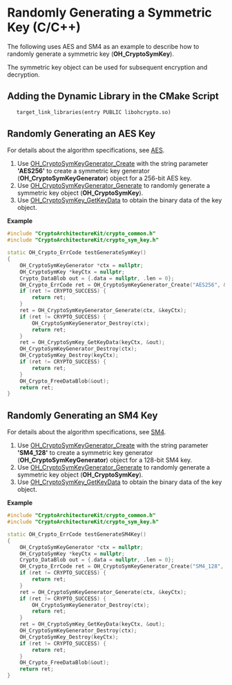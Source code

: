 # Randomly Generating a Symmetric Key (C/C++)


The following uses AES and SM4 as an example to describe how to randomly generate a symmetric key (**OH_CryptoSymKey**).

The symmetric key object can be used for subsequent encryption and decryption.

## Adding the Dynamic Library in the CMake Script
```txt
   target_link_libraries(entry PUBLIC libohcrypto.so)
```

## Randomly Generating an AES Key

For details about the algorithm specifications, see [AES](crypto-sym-key-generation-conversion-spec.md#aes).

1. Use [OH_CryptoSymKeyGenerator_Create](../../reference/apis-crypto-architecture-kit/_crypto_sym_key_api.md#oh_cryptosymkeygenerator_create) with the string parameter **'AES256'** to create a symmetric key generator (**OH_CryptoSymKeyGenerator**) object for a 256-bit AES key.
2. Use [OH_CryptoSymKeyGenerator_Generate](../../reference/apis-crypto-architecture-kit/_crypto_sym_key_api.md#oh_cryptosymkeygenerator_generate) to randomly generate a symmetric key object (**OH_CryptoSymKey**).
3. Use [OH_CryptoSymKey_GetKeyData](../../reference/apis-crypto-architecture-kit/_crypto_sym_key_api.md#oh_cryptosymkey_getkeydata) to obtain the binary data of the key object.

**Example**


```c++
#include "CryptoArchitectureKit/crypto_common.h"
#include "CryptoArchitectureKit/crypto_sym_key.h"

static OH_Crypto_ErrCode testGenerateSymKey()
{
    OH_CryptoSymKeyGenerator *ctx = nullptr;
    OH_CryptoSymKey *keyCtx = nullptr;
    Crypto_DataBlob out = {.data = nullptr, .len = 0};
    OH_Crypto_ErrCode ret = OH_CryptoSymKeyGenerator_Create("AES256", &ctx);
    if (ret != CRYPTO_SUCCESS) {
        return ret;
    }
    ret = OH_CryptoSymKeyGenerator_Generate(ctx, &keyCtx);
    if (ret != CRYPTO_SUCCESS) {
        OH_CryptoSymKeyGenerator_Destroy(ctx);
        return ret;
    }
    ret = OH_CryptoSymKey_GetKeyData(keyCtx, &out);
    OH_CryptoSymKeyGenerator_Destroy(ctx);
    OH_CryptoSymKey_Destroy(keyCtx);
    if (ret != CRYPTO_SUCCESS) {
        return ret;
    }
    OH_Crypto_FreeDataBlob(&out);
    return ret;
}
```

## Randomly Generating an SM4 Key

For details about the algorithm specifications, see [SM4](crypto-sym-key-generation-conversion-spec.md#sm4).

1. Use [OH_CryptoSymKeyGenerator_Create](../../reference/apis-crypto-architecture-kit/_crypto_sym_key_api.md#oh_cryptosymkeygenerator_create) with the string parameter **'SM4_128'** to create a symmetric key generator (**OH_CryptoSymKeyGenerator**) object for a 128-bit SM4 key.
2. Use [OH_CryptoSymKeyGenerator_Generate](../../reference/apis-crypto-architecture-kit/_crypto_sym_key_api.md#oh_cryptosymkeygenerator_generate) to randomly generate a symmetric key object (**OH_CryptoSymKey**).
3. Use [OH_CryptoSymKey_GetKeyData](../../reference/apis-crypto-architecture-kit/_crypto_sym_key_api.md#oh_cryptosymkey_getkeydata) to obtain the binary data of the key object.

**Example**


```c++
#include "CryptoArchitectureKit/crypto_common.h"
#include "CryptoArchitectureKit/crypto_sym_key.h"

static OH_Crypto_ErrCode testGenerateSM4Key()
{
    OH_CryptoSymKeyGenerator *ctx = nullptr;
    OH_CryptoSymKey *keyCtx = nullptr;
    Crypto_DataBlob out = {.data = nullptr, .len = 0};
    OH_Crypto_ErrCode ret = OH_CryptoSymKeyGenerator_Create("SM4_128", &ctx);
    if (ret != CRYPTO_SUCCESS) {
        return ret;
    }
    ret = OH_CryptoSymKeyGenerator_Generate(ctx, &keyCtx);
    if (ret != CRYPTO_SUCCESS) {
        OH_CryptoSymKeyGenerator_Destroy(ctx);
        return ret;
    }
    ret = OH_CryptoSymKey_GetKeyData(keyCtx, &out);
    OH_CryptoSymKeyGenerator_Destroy(ctx);
    OH_CryptoSymKey_Destroy(keyCtx);
    if (ret != CRYPTO_SUCCESS) {
        return ret;
    }
    OH_Crypto_FreeDataBlob(&out);
    return ret;
}
```

